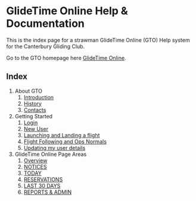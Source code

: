 # GlideTime Online Help & Documentation

This is the index page for a strawman GlideTime Online (GTO) Help system for the Canterbury Gliding Club.

Go to the GTO homepage here [GlideTime Online](https://canterburyglidingclub.nz/gto "The new and best way to record CGC time logs").

## Index

1. About GTO
    1. [Introduction](./introduction)
    1. [History](./history)
    1. [Contacts](./contacts)
1. Getting Started
    1. [Login](login)
    1. [New User](./new_user)
    1. [Launching and Landing a flight](./new_flight)
    1. [Flight Following and Ops Normals](./flight_following)
    1. [Updating my user details](./user_details)
1.  GlideTime Online Page Areas
    1. [Overview](./overview)
    1. [NOTICES](./notices) 
    1. [TODAY](./today) 
    1. [RESERVATIONS](./reservations) 
    1. [LAST 30 DAYS](./last_30_days) 
    1. [REPORTS & ADMIN](./reports_admin)
